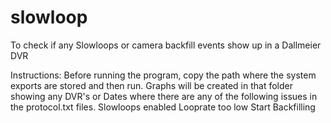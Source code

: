 # slowloop
To check if any Slowloops or camera backfill events show up in a Dallmeier DVR

Instructions:
Before running the program, copy the path where the system exports are stored and then run.
Graphs will be created in that folder showing any DVR's or Dates where there are any of the following issues in the protocol.txt files.
Slowloops enabled
Looprate too low
Start Backfilling
